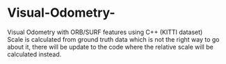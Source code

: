 # Visual-Odometry-
Visual Odometry with ORB/SURF features using C++ (KITTI dataset)  
Scale is calculated from ground truth data which is not the right way to go about it, there will be update to the code where the relative scale will be calculated instead. 
